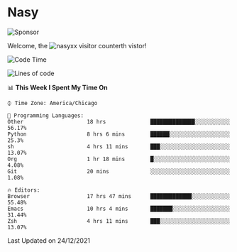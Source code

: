 # Nasy

<!--
<p align="center">
<img height="200" src="https://github-readme-stats.vercel.app/api?username=nasyxx&count_private=true&show_icons=true&theme=dracula&include_all_commits=true"/>
<img height="200" src="https://github-readme-stats.vercel.app/api/top-langs/?username=nasyxx&theme=dracula&hide=html,jupyter+notebook&count_private=true&show_icons=true"/>
</p>

  
----------------
-->

![Sponsor](https://img.shields.io/static/v1.svg?label=Sponsor&message=%E2%9D%A4&logo=GitHub&style=flat&color=pink)
 
Welcome, the ![nasyxx visitor counter](https://count.getloli.com/get/@nasyxx?theme=rule34)th vistor!
 
<!--START_SECTION:waka-->
![Code Time](http://img.shields.io/badge/Code%20Time-1%2C614%20hrs%2042%20mins-blue)

![Lines of code](https://img.shields.io/badge/From%20Hello%20World%20I%27ve%20Written-5%20Million%20lines%20of%20code-blue)

📊 **This Week I Spent My Time On** 

```text
⌚︎ Time Zone: America/Chicago

💬 Programming Languages: 
Other                    18 hrs              ██████████████░░░░░░░░░░░   56.17% 
Python                   8 hrs 6 mins        ██████░░░░░░░░░░░░░░░░░░░   25.3% 
sh                       4 hrs 11 mins       ███░░░░░░░░░░░░░░░░░░░░░░   13.07% 
Org                      1 hr 18 mins        █░░░░░░░░░░░░░░░░░░░░░░░░   4.08% 
Git                      20 mins             ░░░░░░░░░░░░░░░░░░░░░░░░░   1.08%

🔥 Editors: 
Browser                  17 hrs 47 mins      █████████████░░░░░░░░░░░░   55.48% 
Emacs                    10 hrs 4 mins       ███████░░░░░░░░░░░░░░░░░░   31.44% 
Zsh                      4 hrs 11 mins       ███░░░░░░░░░░░░░░░░░░░░░░   13.07%

```


 Last Updated on 24/12/2021
<!--END_SECTION:waka-->

<!-- ![visitors](https://visitor-badge.laobi.icu/badge?page_id=nasyxx.nasyxx) -->
